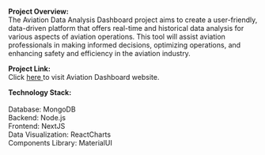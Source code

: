 **Project Overview:**<br />
The Aviation Data Analysis Dashboard project aims to create a user-friendly, data-driven platform that offers real-time and historical data analysis for various aspects of aviation operations. This tool will assist aviation professionals in making informed decisions, optimizing operations, and enhancing safety and efficiency in the aviation industry.<br />

**Project Link:**<br />
Click
<a href="https://aviation-data-analysis-dashboard.vercel.app/" 
           target="_blank">here
</a>
to visit Aviation Dashboard website.<br />

**Technology Stack:**<br /><br />
Database: MongoDB<br />
Backend: Node.js<br />
Frontend: NextJS<br />
Data Visualization: ReactCharts<br />
Components Library: MaterialUI<br />
